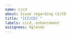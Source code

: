 ```yaml
---
name: cicd
about: Issue regarding CI/CD
title: "[CI/CD] "
labels: cicd, enhancement
assignees: 9glenda
---
```

